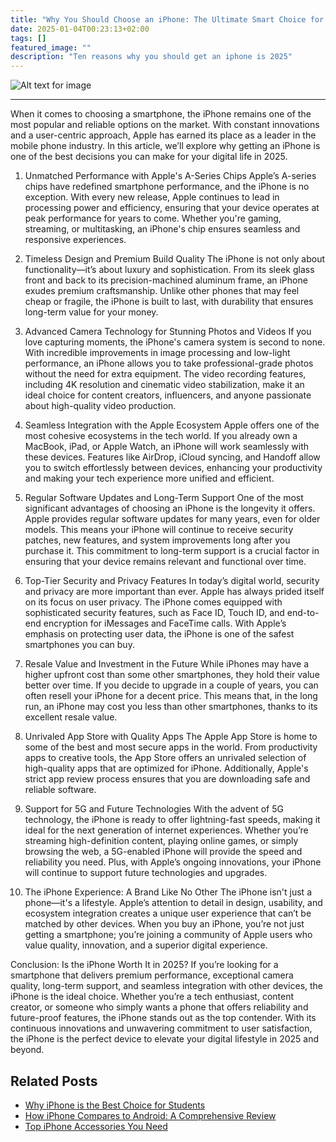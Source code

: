 ```yaml
---
title: "Why You Should Choose an iPhone: The Ultimate Smart Choice for 2025"
date: 2025-01-04T00:23:13+02:00
tags: []
featured_image: ""
description: "Ten reasons why you should get an iphone is 2025"
---
```


![Alt text for image](/images/apple-device.jpg)



---


When it comes to choosing a smartphone, the iPhone remains one of the most popular and reliable options on the market. With constant innovations and a user-centric approach, Apple has earned its place as a leader in the mobile phone industry. In this article, we’ll explore why getting an iPhone is one of the best decisions you can make for your digital life in 2025.
<!--more-->

1. Unmatched Performance with Apple's A-Series Chips
Apple’s A-series chips have redefined smartphone performance, and the iPhone is no exception. With every new release, Apple continues to lead in processing power and efficiency, ensuring that your device operates at peak performance for years to come. Whether you're gaming, streaming, or multitasking, an iPhone's chip ensures seamless and responsive experiences.

2. Timeless Design and Premium Build Quality
The iPhone is not only about functionality—it’s about luxury and sophistication. From its sleek glass front and back to its precision-machined aluminum frame, an iPhone exudes premium craftsmanship. Unlike other phones that may feel cheap or fragile, the iPhone is built to last, with durability that ensures long-term value for your money.

3. Advanced Camera Technology for Stunning Photos and Videos
If you love capturing moments, the iPhone's camera system is second to none. With incredible improvements in image processing and low-light performance, an iPhone allows you to take professional-grade photos without the need for extra equipment. The video recording features, including 4K resolution and cinematic video stabilization, make it an ideal choice for content creators, influencers, and anyone passionate about high-quality video production.

4. Seamless Integration with the Apple Ecosystem
Apple offers one of the most cohesive ecosystems in the tech world. If you already own a MacBook, iPad, or Apple Watch, an iPhone will work seamlessly with these devices. Features like AirDrop, iCloud syncing, and Handoff allow you to switch effortlessly between devices, enhancing your productivity and making your tech experience more unified and efficient.

5. Regular Software Updates and Long-Term Support
One of the most significant advantages of choosing an iPhone is the longevity it offers. Apple provides regular software updates for many years, even for older models. This means your iPhone will continue to receive security patches, new features, and system improvements long after you purchase it. This commitment to long-term support is a crucial factor in ensuring that your device remains relevant and functional over time.

6. Top-Tier Security and Privacy Features
In today’s digital world, security and privacy are more important than ever. Apple has always prided itself on its focus on user privacy. The iPhone comes equipped with sophisticated security features, such as Face ID, Touch ID, and end-to-end encryption for iMessages and FaceTime calls. With Apple’s emphasis on protecting user data, the iPhone is one of the safest smartphones you can buy.

7. Resale Value and Investment in the Future
While iPhones may have a higher upfront cost than some other smartphones, they hold their value better over time. If you decide to upgrade in a couple of years, you can often resell your iPhone for a decent price. This means that, in the long run, an iPhone may cost you less than other smartphones, thanks to its excellent resale value.

8. Unrivaled App Store with Quality Apps
The Apple App Store is home to some of the best and most secure apps in the world. From productivity apps to creative tools, the App Store offers an unrivaled selection of high-quality apps that are optimized for iPhone. Additionally, Apple's strict app review process ensures that you are downloading safe and reliable software.

9. Support for 5G and Future Technologies
With the advent of 5G technology, the iPhone is ready to offer lightning-fast speeds, making it ideal for the next generation of internet experiences. Whether you’re streaming high-definition content, playing online games, or simply browsing the web, a 5G-enabled iPhone will provide the speed and reliability you need. Plus, with Apple’s ongoing innovations, your iPhone will continue to support future technologies and upgrades.

10. The iPhone Experience: A Brand Like No Other
The iPhone isn't just a phone—it's a lifestyle. Apple’s attention to detail in design, usability, and ecosystem integration creates a unique user experience that can’t be matched by other devices. When you buy an iPhone, you’re not just getting a smartphone; you’re joining a community of Apple users who value quality, innovation, and a superior digital experience.

Conclusion: Is the iPhone Worth It in 2025? If you’re looking for a smartphone that delivers premium performance, exceptional camera quality, long-term support, and seamless integration with other devices, the iPhone is the ideal choice. Whether you’re a tech enthusiast, content creator, or someone who simply wants a phone that offers reliability and future-proof features, the iPhone stands out as the top contender. With its continuous innovations and unwavering commitment to user satisfaction, the iPhone is the perfect device to elevate your digital lifestyle in 2025 and beyond.




## Related Posts

- [Why iPhone is the Best Choice for Students](/post/iphone-students)
- [How iPhone Compares to Android: A Comprehensive Review](/post/iphone-vs-android)
- [Top iPhone Accessories You Need](/post/iphone-accessories)
